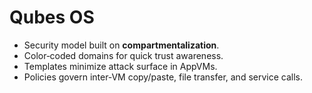 # Qubes OS

- Security model built on **compartmentalization**.
- Color‑coded domains for quick trust awareness.
- Templates minimize attack surface in AppVMs.
- Policies govern inter‑VM copy/paste, file transfer, and service calls.
